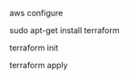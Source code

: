 <!-- install terraform - https://developer.hashicorp.com/terraform/install -->
aws configure

sudo apt-get install terraform

terraform init

terraform apply



